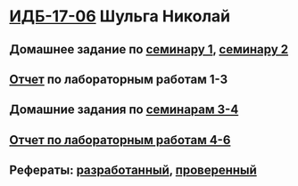 # [ИДБ-17-06](https://github.com/stankin/design-part-1/wiki/list-idb-17-06) Шульга Николай

## Домашнее задание по [семинару 1](https://github.com/stankin/design-part-1/wiki/sem1), [семинару 2](https://github.com/stankin/design-part-1/wiki/sem2)

## [Отчет](https://github.com/NikolaiShu/ShulgaNikolay.github.io/wiki/%D0%9B%D0%B0%D0%B1%D0%BE%D1%80%D0%B0%D1%82%D0%BE%D1%80%D0%BD%D1%8B%D0%B5-%D1%80%D0%B0%D0%B1%D0%BE%D1%82%D1%8B-1,-2,-3) по лабораторным работам 1-3

## Домашние задания по [семинарам 3-4](https://github.com/NikolaiShu/ShulgaNikolay.github.io/wiki/%D0%94%D0%B5%D0%BB%D0%BE%D0%B2%D0%B0%D1%8F-%D0%B8%D0%B3%D1%80%D0%B0)

## [Отчет по лабораторным работам 4-6](https://github.com/NikolaiShu/ShulgaNikolay.github.io/wiki/%D0%9B%D0%B0%D0%B1%D0%BE%D1%80%D0%B0%D1%82%D0%BE%D1%80%D0%BD%D1%8B%D0%B5-%D1%80%D0%B0%D0%B1%D0%BE%D1%82%D1%8B-4,-5,-6)

## Рефераты: [разработанный](https://github.com/stankin/design-part-1/wiki/exam01-2), [проверенный](https://github.com/stankin/design-part-1/wiki/exam06-1)

